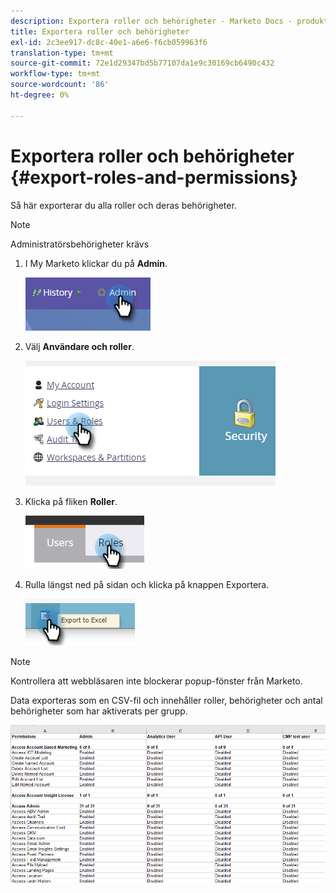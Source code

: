 ```yaml
---
description: Exportera roller och behörigheter - Marketo Docs - produktdokumentation
title: Exportera roller och behörigheter
exl-id: 2c3ee917-dc8c-40e1-a6e6-f6cb059963f6
translation-type: tm+mt
source-git-commit: 72e1d29347bd5b77107da1e9c30169cb6490c432
workflow-type: tm+mt
source-wordcount: '86'
ht-degree: 0%

---
```


# Exportera roller och behörigheter {#export-roles-and-permissions}

Så här exporterar du alla roller och deras behörigheter.

>[!NOTE]
>
>Administratörsbehörigheter krävs

1. I My Marketo klickar du på **Admin**.

   ![](assets/export-roles-and-permissions-1.png)

1. Välj **Användare och roller**.

   ![](assets/export-roles-and-permissions-2.png)

1. Klicka på fliken **Roller**.

   ![](assets/export-roles-and-permissions-3.png)

1. Rulla längst ned på sidan och klicka på knappen Exportera.

   ![](assets/export-roles-and-permissions-4.png)

>[!NOTE]
>
>Kontrollera att webbläsaren inte blockerar popup-fönster från Marketo.

Data exporteras som en CSV-fil och innehåller roller, behörigheter och antal behörigheter som har aktiverats per grupp.

![](assets/export-roles-and-permissions-5.png)
